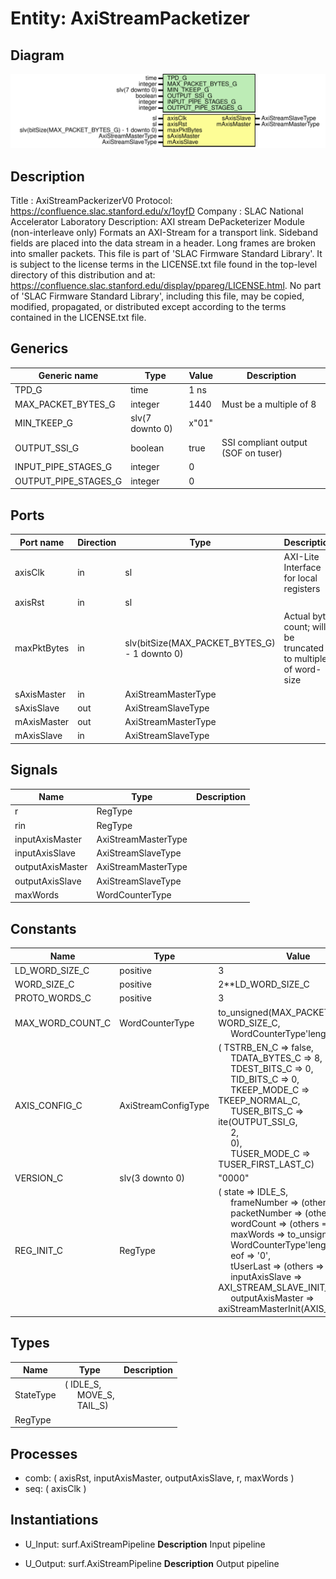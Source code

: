 # Entity: AxiStreamPacketizer

## Diagram

![Diagram](AxiStreamPacketizer.svg "Diagram")
## Description

Title      : AxiStreamPackerizerV0 Protocol: https://confluence.slac.stanford.edu/x/1oyfD
Company    : SLAC National Accelerator Laboratory
Description: AXI stream DePacketerizer Module (non-interleave only)
   Formats an AXI-Stream for a transport link.
   Sideband fields are placed into the data stream in a header.
   Long frames are broken into smaller packets.
This file is part of 'SLAC Firmware Standard Library'.
It is subject to the license terms in the LICENSE.txt file found in the
top-level directory of this distribution and at:
   https://confluence.slac.stanford.edu/display/ppareg/LICENSE.html.
No part of 'SLAC Firmware Standard Library', including this file,
may be copied, modified, propagated, or distributed except according to
the terms contained in the LICENSE.txt file.
## Generics

| Generic name         | Type            | Value | Description                         |
| -------------------- | --------------- | ----- | ----------------------------------- |
| TPD_G                | time            | 1 ns  |                                     |
| MAX_PACKET_BYTES_G   | integer         | 1440  | Must be a multiple of 8             |
| MIN_TKEEP_G          | slv(7 downto 0) | x"01" |                                     |
| OUTPUT_SSI_G         | boolean         | true  | SSI compliant output (SOF on tuser) |
| INPUT_PIPE_STAGES_G  | integer         | 0     |                                     |
| OUTPUT_PIPE_STAGES_G | integer         | 0     |                                     |
## Ports

| Port name   | Direction | Type                                          | Description                                                   |
| ----------- | --------- | --------------------------------------------- | ------------------------------------------------------------- |
| axisClk     | in        | sl                                            | AXI-Lite Interface for local registers                        |
| axisRst     | in        | sl                                            |                                                               |
| maxPktBytes | in        | slv(bitSize(MAX_PACKET_BYTES_G) - 1 downto 0) | Actual byte count; will be truncated to multiple of word-size |
| sAxisMaster | in        | AxiStreamMasterType                           |                                                               |
| sAxisSlave  | out       | AxiStreamSlaveType                            |                                                               |
| mAxisMaster | out       | AxiStreamMasterType                           |                                                               |
| mAxisSlave  | in        | AxiStreamSlaveType                            |                                                               |
## Signals

| Name             | Type                | Description |
| ---------------- | ------------------- | ----------- |
| r                | RegType             |             |
| rin              | RegType             |             |
| inputAxisMaster  | AxiStreamMasterType |             |
| inputAxisSlave   | AxiStreamSlaveType  |             |
| outputAxisMaster | AxiStreamMasterType |             |
| outputAxisSlave  | AxiStreamSlaveType  |             |
| maxWords         | WordCounterType     |             |
## Constants

| Name             | Type                | Value                                                                                                                                                                                                                                                                                                                                                                                                                                                                                                                                                                                                                                                                                                                                                                  | Description |
| ---------------- | ------------------- | ---------------------------------------------------------------------------------------------------------------------------------------------------------------------------------------------------------------------------------------------------------------------------------------------------------------------------------------------------------------------------------------------------------------------------------------------------------------------------------------------------------------------------------------------------------------------------------------------------------------------------------------------------------------------------------------------------------------------------------------------------------------------- | ----------- |
| LD_WORD_SIZE_C   | positive            |  3                                                                                                                                                                                                                                                                                                                                                                                                                                                                                                                                                                                                                                                                                                                                                                     |             |
| WORD_SIZE_C      | positive            |  2**LD_WORD_SIZE_C                                                                                                                                                                                                                                                                                                                                                                                                                                                                                                                                                                                                                                                                                                                                                     |             |
| PROTO_WORDS_C    | positive            |  3                                                                                                                                                                                                                                                                                                                                                                                                                                                                                                                                                                                                                                                                                                                                                                     |             |
| MAX_WORD_COUNT_C | WordCounterType     |  to_unsigned(MAX_PACKET_BYTES_G / WORD_SIZE_C,<br><span style="padding-left:20px"> WordCounterType'length)                                                                                                                                                                                                                                                                                                                                                                                                                                                                                                                                                                                                                                                             |             |
| AXIS_CONFIG_C    | AxiStreamConfigType |  (       TSTRB_EN_C    => false,<br><span style="padding-left:20px">       TDATA_BYTES_C => 8,<br><span style="padding-left:20px">       TDEST_BITS_C  => 0,<br><span style="padding-left:20px">       TID_BITS_C    => 0,<br><span style="padding-left:20px">       TKEEP_MODE_C  => TKEEP_NORMAL_C,<br><span style="padding-left:20px">       TUSER_BITS_C  => ite(OUTPUT_SSI_G,<br><span style="padding-left:20px"> 2,<br><span style="padding-left:20px"> 0),<br><span style="padding-left:20px">       TUSER_MODE_C  => TUSER_FIRST_LAST_C)                                                                                                                                                                                                                       |             |
| VERSION_C        | slv(3 downto 0)     |  "0000"                                                                                                                                                                                                                                                                                                                                                                                                                                                                                                                                                                                                                                                                                                                                                                |             |
| REG_INIT_C       | RegType             |  (       state            => IDLE_S,<br><span style="padding-left:20px">       frameNumber      => (others => '0'),<br><span style="padding-left:20px">       packetNumber     => (others => '0'),<br><span style="padding-left:20px">       wordCount        => (others => '0'),<br><span style="padding-left:20px">       maxWords         => to_unsigned(1,<br><span style="padding-left:20px"> WordCounterType'length),<br><span style="padding-left:20px">       eof              => '0',<br><span style="padding-left:20px">       tUserLast        => (others => '0'),<br><span style="padding-left:20px">       inputAxisSlave   => AXI_STREAM_SLAVE_INIT_C,<br><span style="padding-left:20px">       outputAxisMaster => axiStreamMasterInit(AXIS_CONFIG_C)) |             |
## Types

| Name      | Type                                                                                               | Description |
| --------- | -------------------------------------------------------------------------------------------------- | ----------- |
| StateType | ( IDLE_S,<br><span style="padding-left:20px"> MOVE_S,<br><span style="padding-left:20px"> TAIL_S)  |             |
| RegType   |                                                                                                    |             |
## Processes
- comb: ( axisRst, inputAxisMaster, outputAxisSlave, r, maxWords )
- seq: ( axisClk )
## Instantiations

- U_Input: surf.AxiStreamPipeline
**Description**
Input pipeline

- U_Output: surf.AxiStreamPipeline
**Description**
Output pipeline

